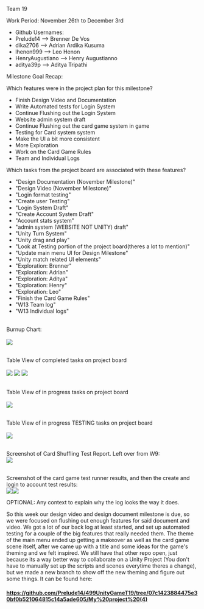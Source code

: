 Team 19

Work Period: November 26th to December 3rd
<ul>
<li>Github Usernames:</li>
<li>Prelude14 --> Brenner De Vos</li>
<li>dika2706 --> Adrian Ardika Kusuma</li>
<li>lhenon999 --> Leo Henon</li>
<li>HenryAugustiano --> Henry Augustianno</li>
<li>aditya39p --> Aditya Tripathi</li>
</ul>

Milestone Goal Recap:<br>

Which features were in the project plan for this milestone?
<ul>
<li>Finish Design Video and Documentation</li>
<li>Write Automated tests for Login System</li>
<li>Continue Flushing out the Login System</li>
<li>Website admin system draft</li>
<li>Continue Flushing out the card game system in game</li>
<li>Testing for Card system system</li>
<li>Make the UI a bit more consistent</li>
<li>More Exploration</li>
<li>Work on the Card Game Rules</li>
<li>Team and Individual Logs</li>
</ul>

Which tasks from the project board are associated with these features?
<ul>
<li>"Design Documentation (November Milestone)"</li>
<li>"Design Video (November Milestone)"</li>
<li>"Login format testing"</li>
<li>"Create user Testing"</li>
<li>"Login System Draft"</li>
<li>"Create Account System Draft"</li>
<li>"Account stats system"</li>
<li>"admin system (WEBSITE NOT UNITY) draft"</li>
<li>"Unity Turn System"</li>
<li>"Unity drag and play"</li>
<li>"Look at Testing portion of the project board(theres a lot to mention)"</li>
<li>"Update main menu UI for Design Milestone"</li>
<li>"Unity match related UI elements"</li>
<li>"Exploration: Brenner"</li>
<li>"Exploration: Adrian"</li>
<li>"Exploration: Aditya"</li>
<li>"Exploration: Henry"</li>
<li>"Exploration: Leo"</li>
<li>"Finish the Card Game Rules"</li>
<li>"W13 Team log"</li>
<li>"W13 Individual logs"</li>
</ul>

<br>Burnup Chart:<br><br>
<img src = "log_imgs/burnUpDEC3.PNG"/>

<br>Table View of completed tasks on project board<br><br>
<img src = "log_imgs/compTasksDEC3_P1-1-17.PNG"/>
<img src = "log_imgs/compTasksDEC3_P2-17-33.PNG"/>
<img src = "log_imgs/compTasksDEC3_P3-33-36.PNG"/>

<br>Table View of in progress tasks on project board<br><br>
<img src = "log_imgs/inProgTasksDEC3.PNG"/>

<br>Table View of in progress TESTING tasks on project board<br><br>
<img src = "log_imgs/inProgTESTING_DEC3.PNG"/>

<br>Screenshot of Card Shuffling Test Report. Left over from W9:<br>
<img src = "log_imgs/testingProofNOV5.PNG"/>

<br>Screenshot of the card game test runner results, and then the create and login to account test results:<br>
<img src = "log_imgs/Test_runner_results.png"/><img src = "log_imgs/testingProof_createAndLoginTests_DEC3.PNG"/>


OPTIONAL: Any context to explain why the log looks the way it does.
<br><p>So this week our design video and design document milestone is due, so we were focused on flushing out enough features for said document and video. We got a lot of our back log at least started, and set 
up automated testing for a couple of the big features that really needed them. The theme of the main menu ended up getting a makeover as well as the card game scene itself, after we came up with a title and 
some ideas for the game's theming and we felt inspired. We still have that other repo open, just because its a way better way to collaborate on a Unity Project (You don't have to manually set up the scripts 
and scenes everytime theres a change), but we made a new branch to show off the new theming and figure out some things. It can be found here:</p>

#### https://github.com/Prelude14/499UnityGameT19/tree/07c1423884475e30bf0b521064815c14a5ade605/My%20project%20(4)
